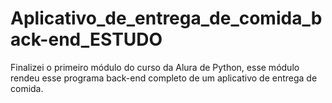 # Aplicativo_de_entrega_de_comida_back-end_ESTUDO
Finalizei o primeiro módulo do curso da Alura de Python, esse módulo rendeu esse programa back-end completo de um aplicativo de entrega de comida.
